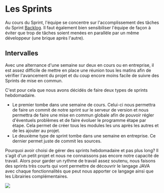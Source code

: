 # Les Sprints #
Au cours du Sprint, l'équipe se concentre sur l'accomplissement des tâches du Sprint [Backlog](prodBacklog.md). Il faut également bien sensibiliser l'équipe de façon à éviter que trop de tâches soient menées en parallèle par un même développeur (une brique après l'autre).

## Intervalles ##
Avec une alternance d'une semaine sur deux en cours ou en entreprise, il est assez difficile de mettre en place une réunion tous les matins afin de vérifier l'avancement du projet et du coup encore moins facile de suivre des Sprints de mise en commun.

C'est pour cela que nous avons décidés de faire deux types de sprints hebdomadaire.
  * Le premier tombe dans une semaine de cours. Celui-ci nous permettra de faire un commit de notre sprint sur le serveur de version et nous permettra de faire une mise en commun globale afin de pouvoir régler d'éventuels problèmes et de faire évoluer le programme étape par étape. Cela permet de créer tous les modules les uns après les autres et de les ajouter au projet.
  * Le deuxième type de sprint tombe dans une semaine en entreprise. Ce dernier permet juste de commit les sources.

Pourquoi avoir choisi de gérer des sprints hebdomadaire et pas plus long? Il s'agit d'un petit projet et nous ne connaissons pas encore notre capacité de travail. Alors pour garder un rythme de travail assez soutenu, nous faisons des sprints très courts qui vont permettre de découvrir le langage JAVA avec chaque fonctionnalités que peut nous apporter ce langage ainsi que les Librairies complémentaires.

<img src='https://bataille-navale.googlecode.com/svn/wiki/img/Sprints/Capacite_bttc.png' />